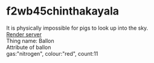 # f2wb45chinthakayala<br>
It is physically impossible for pigs to look up into the sky.<br>
[Render server](https://f2wb45chinthakayala.onrender.com)
<br>
Thing name: Ballon<br>
 Attribute of ballon<br>
 gas:"nitrogen", colour:"red", count:11